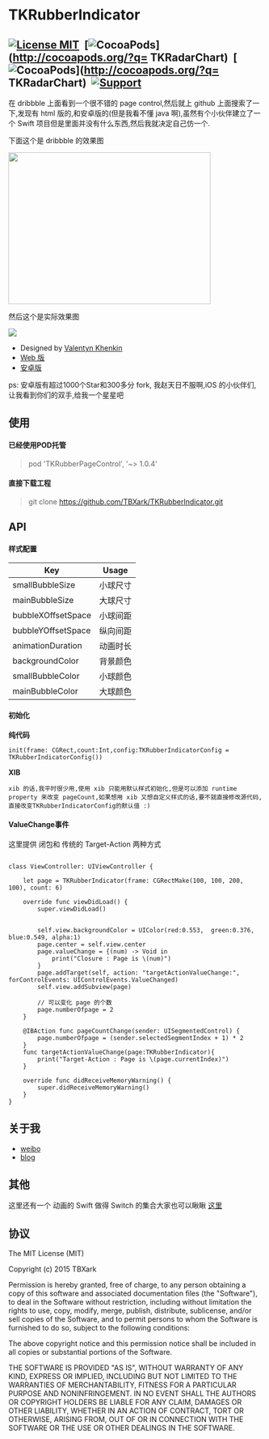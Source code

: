 # TKRubberIndicator
[![License MIT](https://img.shields.io/badge/license-MIT-green.svg?style=flat)](https://raw.githubusercontent.com/ibireme/YYWebImage/master/LICENSE)&nbsp;
[![CocoaPods](http://img.shields.io/cocoapods/v/TKRadarChart.svg?style=flat)](http://cocoapods.org/?q= TKRadarChart)&nbsp;
[![CocoaPods](http://img.shields.io/cocoapods/p/YYWebImage.svg?style=flat)](http://cocoapods.org/?q= TKRadarChart)&nbsp;
[![Support](https://img.shields.io/badge/support-iOS%208%2B%20-blue.svg?style=flat)](https://www.apple.com/nl/ios/)&nbsp;
---
在 dribbble 上面看到一个很不错的 page control,然后就上 github 上面搜索了一下,发现有 html 版的,和安卓版的(但是我看不懂 java 啊),虽然有个小伙伴建立了一个 Swift 项目但是里面并没有什么东西,然后我就决定自己仿一个.

下面这个是 dribbble 的效果图

<img src="https://d13yacurqjgara.cloudfront.net/users/303234/screenshots/2090803/pageindicator.gif" width="400px" height="300px" />

然后这个是实际效果图

<img src="https://github.com/TBXark/TKRubberIndicator/blob/master/TKRubberIndicator/rubberindicator.gif" />



* Designed by [Valentyn Khenkin](https://dribbble.com/shots/2090803-Rubber-Indicator?list=searches&tag=indicator&offset=7)
* [Web 版](http://codepen.io/machycek/full/eNvyjb/)
* [安卓版](https://github.com/LyndonChin/AndroidRubberIndicator)


ps: 安卓版有超过1000个Star和300多分 fork, 我赵天日不服啊,iOS 的小伙伴们,让我看到你们的双手,给我一个星星吧 



## 使用 

#### 已经使用POD托管
> pod 'TKRubberPageControl', '~> 1.0.4'

#### 直接下载工程
> git clone https://github.com/TBXark/TKRubberIndicator.git

##  API

#### 样式配置

|Key | Usage|
|---|---|
|smallBubbleSize|小球尺寸|
|mainBubbleSize|大球尺寸|
|bubbleXOffsetSpace|小球间距|
|bubbleYOffsetSpace|纵向间距|
|animationDuration|动画时长|
|backgroundColor|背景颜色|
|smallBubbleColor|小球颜色|
|mainBubbleColor|大球颜色|

#### 初始化

**纯代码**

    init(frame: CGRect,count:Int,config:TKRubberIndicatorConfig = TKRubberIndicatorConfig())


**XIB**

	xib 的话,我平时很少用,使用 xib 只能用默认样式初始化,但是可以添加 runtime property 来改变 pageCount,如果想用 xib 又想自定义样式的话,要不就直接修改源代码,直接改变TKRubberIndicatorConfig的默认值 :)


#### ValueChange事件
这里提供 闭包和 传统的 Target-Action 两种方式

```

class ViewController: UIViewController {

    let page = TKRubberIndicator(frame: CGRectMake(100, 100, 200, 100), count: 6)

    override func viewDidLoad() {
        super.viewDidLoad()

        
        self.view.backgroundColor = UIColor(red:0.553,  green:0.376,  blue:0.549, alpha:1)
        page.center = self.view.center
        page.valueChange = {(num) -> Void in
            print("Closure : Page is \(num)")
        }
        page.addTarget(self, action: "targetActionValueChange:", forControlEvents: UIControlEvents.ValueChanged)
        self.view.addSubview(page)

        // 可以变化 page 的个数
        page.numberOfpage = 2
    }
    
    @IBAction func pageCountChange(sender: UISegmentedControl) {
        page.numberOfpage = (sender.selectedSegmentIndex + 1) * 2
    }
    func targetActionValueChange(page:TKRubberIndicator){
        print("Target-Action : Page is \(page.currentIndex)")
    }

    override func didReceiveMemoryWarning() {
        super.didReceiveMemoryWarning()
    }
}

```

##  关于我

* [weibo](http://weibo.com/tbxark)
* [blog](http://tbxark.github.io)


## 其他
这里还有一个 动画的 Swift 做得 Switch 的集合大家也可以瞅瞅 [这里](https://github.com/TBXark/TKSwitcherCollection)

## 协议


The MIT License (MIT)

Copyright (c) 2015 TBXark

Permission is hereby granted, free of charge, to any person obtaining a copy
of this software and associated documentation files (the "Software"), to deal
in the Software without restriction, including without limitation the rights
to use, copy, modify, merge, publish, distribute, sublicense, and/or sell
copies of the Software, and to permit persons to whom the Software is
furnished to do so, subject to the following conditions:

The above copyright notice and this permission notice shall be included in all
copies or substantial portions of the Software.

THE SOFTWARE IS PROVIDED "AS IS", WITHOUT WARRANTY OF ANY KIND, EXPRESS OR
IMPLIED, INCLUDING BUT NOT LIMITED TO THE WARRANTIES OF MERCHANTABILITY,
FITNESS FOR A PARTICULAR PURPOSE AND NONINFRINGEMENT. IN NO EVENT SHALL THE
AUTHORS OR COPYRIGHT HOLDERS BE LIABLE FOR ANY CLAIM, DAMAGES OR OTHER
LIABILITY, WHETHER IN AN ACTION OF CONTRACT, TORT OR OTHERWISE, ARISING FROM,
OUT OF OR IN CONNECTION WITH THE SOFTWARE OR THE USE OR OTHER DEALINGS IN THE
SOFTWARE.

